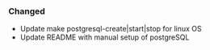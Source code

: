 ### Changed

- Update make postgresql-create|start|stop for linux OS
- Update README with manual setup of postgreSQL
